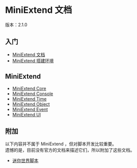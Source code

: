 # MiniExtend 文档
版本：2.1.0  

## 入门
- [MiniExtend 文档](./document.html)  
- [MiniExtend 搭建环境](./environment.html)  

## MiniExtend
- [MiniExtend Core](./core.html)
- [MiniExtend Console](./console.html)
- [MiniExtend Time](./time.html)
- [MiniExtend Object](./object.html)
- [MiniExtend Event](./event.html)
- [MiniExtend UI](./ui.html)

## 附加
以下内容并不属于 MiniExtend ，但对脚本开发比较重要。  
遗憾的是，目前没有官方的文档来描述它们，所以附加了这些文档。  

- [迷你世界脚本](./script.html)  
